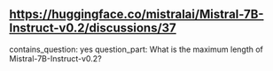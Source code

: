 ## https://huggingface.co/mistralai/Mistral-7B-Instruct-v0.2/discussions/37

contains_question: yes
question_part: What is the maximum length of Mistral-7B-Instruct-v0.2?